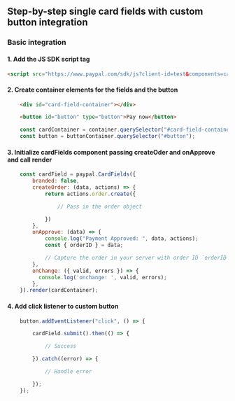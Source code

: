 ## Step-by-step single card fields with custom button integration

### Basic integration

#### 1. Add the JS SDK script tag

```HTML
<script src="https://www.paypal.com/sdk/js?client-id=test&components=card-fields&intent=capture"><script>
```

#### 2. Create container elements for the fields and the button

```HTML
    <div id="card-field-container"></div>

    <button id="button" type="button">Pay now</button>
```

```js
    const cardContainer = container.querySelector("#card-field-container");
    const button = buttonContainer.querySelector("#button");
```

#### 3. Initialize cardFields component passing createOder and onApprove and call render

```js
    const cardField = paypal.CardFields({
        branded: false,
        createOrder: (data, actions) => {
            return actions.order.create({

                // Pass in the order object

            })
        },
        onApprove: (data) => {
            console.log("Payment Approved: ", data, actions);
            const { orderID } = data;

            // Capture the order in your server with order ID `orderID`
        },
        onChange: ({ valid, errors }) => {
          console.log('onchange: ', valid, errors);
        },
    }).render(cardContainer);

```

#### 4. Add click listener to custom button

```js
    button.addEventListener("click", () => {

        cardField.submit().then(() => {

            // Success

        }).catch((error) => {

            // Handle error

        });
    });
```
